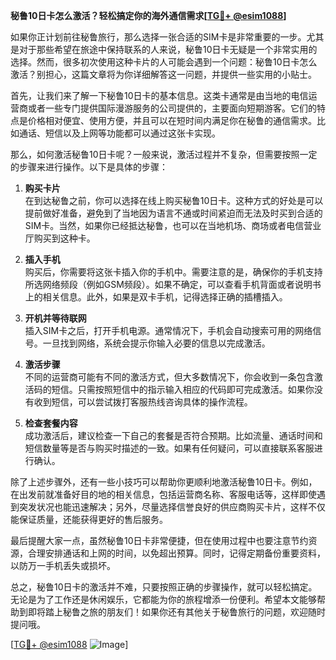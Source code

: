 **秘鲁10日卡怎么激活？轻松搞定你的海外通信需求[[TG💪+ @esim1088](https://t.me/s/esim1088)]**

如果你正计划前往秘鲁旅行，那么选择一张合适的SIM卡是非常重要的一步。尤其是对于那些希望在旅途中保持联系的人来说，秘鲁10日卡无疑是一个非常实用的选择。然而，很多初次使用这种卡片的人可能会遇到一个问题：秘鲁10日卡怎么激活？别担心，这篇文章将为你详细解答这一问题，并提供一些实用的小贴士。

首先，让我们来了解一下秘鲁10日卡的基本信息。这类卡通常是由当地的电信运营商或者一些专门提供国际漫游服务的公司提供的，主要面向短期游客。它们的特点是价格相对便宜、使用方便，并且可以在短时间内满足你在秘鲁的通信需求。比如通话、短信以及上网等功能都可以通过这张卡实现。

那么，如何激活秘鲁10日卡呢？一般来说，激活过程并不复杂，但需要按照一定的步骤来进行操作。以下是具体的步骤：

1. **购买卡片**  
   在到达秘鲁之前，你可以选择在线上购买秘鲁10日卡。这种方式的好处是可以提前做好准备，避免到了当地因为语言不通或时间紧迫而无法及时买到合适的SIM卡。当然，如果你已经抵达秘鲁，也可以在当地机场、商场或者电信营业厅购买到这种卡。

2. **插入手机**  
   购买后，你需要将这张卡插入你的手机中。需要注意的是，确保你的手机支持所选网络频段（例如GSM频段）。如果不确定，可以查看手机背面或者说明书上的相关信息。此外，如果是双卡手机，记得选择正确的插槽插入。

3. **开机并等待联网**  
   插入SIM卡之后，打开手机电源。通常情况下，手机会自动搜索可用的网络信号。一旦找到网络，系统会提示你输入必要的信息以完成激活。

4. **激活步骤**  
   不同的运营商可能有不同的激活方式，但大多数情况下，你会收到一条包含激活码的短信。只需按照短信中的指示输入相应的代码即可完成激活。如果你没有收到短信，可以尝试拨打客服热线咨询具体的操作流程。

5. **检查套餐内容**  
   成功激活后，建议检查一下自己的套餐是否符合预期。比如流量、通话时间和短信数量等是否与购买时描述的一致。如果有任何疑问，可以直接联系客服进行确认。

除了上述步骤外，还有一些小技巧可以帮助你更顺利地激活秘鲁10日卡。例如，在出发前就准备好目的地的相关信息，包括运营商名称、客服电话等，这样即使遇到突发状况也能迅速解决；另外，尽量选择信誉良好的供应商购买卡片，这样不仅能保证质量，还能获得更好的售后服务。

最后提醒大家一点，虽然秘鲁10日卡非常便捷，但在使用过程中也要注意节约资源，合理安排通话和上网的时间，以免超出预算。同时，记得定期备份重要资料，以防万一手机丢失或损坏。

总之，秘鲁10日卡的激活并不难，只要按照正确的步骤操作，就可以轻松搞定。无论是为了工作还是休闲娱乐，它都能为你的旅程增添一份便利。希望本文能够帮助到即将踏上秘鲁之旅的朋友们！如果你还有其他关于秘鲁旅行的问题，欢迎随时提问哦。

[[TG💪+ @esim1088](https://t.me/s/esim1088) ![Image](https://i.postimg.cc/4NQfJmqS/Snipaste-2025-05-13-00-14-12.png)]
